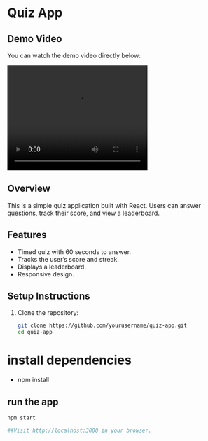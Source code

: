 # Quiz App


## Demo Video

You can watch the demo video directly below:

<video width="320" height="240" controls>
  <source src="https://github.com/Eroc-S/quiz-app-Testline/main/quiz-app.mov?raw=true" type="video/mp4">
  Your browser does not support the video tag.
</video>


## Overview
This is a simple quiz application built with React. Users can answer questions, track their score, and view a leaderboard.

## Features
- Timed quiz with 60 seconds to answer.
- Tracks the user’s score and streak.
- Displays a leaderboard.
- Responsive design.

## Setup Instructions
1. Clone the repository:
   ```bash
   git clone https://github.com/yourusername/quiz-app.git
   cd quiz-app 
# install dependencies 
- npm install
 
## run the app
 ```bash
npm start 

##Visit http://localhost:3000 in your browser.
